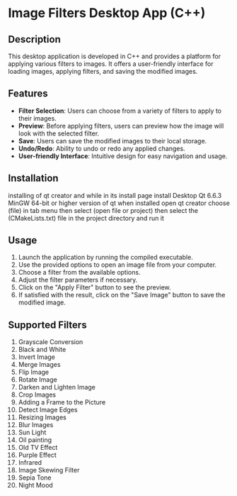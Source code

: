 # Image Filters Desktop App (C++)

## Description
This desktop application is developed in C++ and provides a platform for applying various filters to images. It offers a user-friendly interface for loading images, applying filters, and saving the modified images.

## Features
- **Filter Selection**: Users can choose from a variety of filters to apply to their images.
- **Preview**: Before applying filters, users can preview how the image will look with the selected filter.
- **Save**: Users can save the modified images to their local storage.
- **Undo/Redo**: Ability to undo or redo any applied changes.
- **User-friendly Interface**: Intuitive design for easy navigation and usage.

## Installation
installing of qt creator and while in its install page install Desktop Qt 6.6.3 MinGW 64-bit or higher version of qt
when installed open qt creator choose (file) in tab menu then select (open file or project)
then select the (CMakeLists.txt) file in the project directory and run it

## Usage
1. Launch the application by running the compiled executable.
2. Use the provided options to open an image file from your computer.
3. Choose a filter from the available options.
4. Adjust the filter parameters if necessary.
5. Click on the "Apply Filter" button to see the preview.
6. If satisfied with the result, click on the "Save Image" button to save the modified image.

## Supported Filters
1. Grayscale Conversion
2. Black and White
3. Invert Image
4. Merge Images
5. Flip Image
6. Rotate Image
7. Darken and Lighten Image
8. Crop Images
9. Adding a Frame to the Picture
10. Detect Image Edges
11. Resizing Images
12. Blur Images
13. Sun Light
14. Oil painting
15. Old TV Effect
16. Purple Effect
17. Infrared
18. Image Skewing Filter
19. Sepia Tone
20. Night Mood
